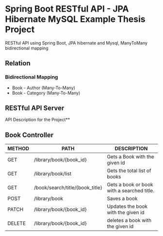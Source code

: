 
# Spring Boot RESTful API - JPA Hibernate MySQL Example Thesis Project #
RESTful API using Spring Boot, JPA hibernate and Mysql, ManyToMany bidirectional mapping
## Relation ## 
### Bidirectional Mapping ### 

* Book - Author (Many-To-Many)
* Book - Category (Many-To-Many)

## RESTful API Server ##
API Description for the Project**

## Book Controller ##
METHOD | PATH | DESCRIPTION 
------------|-----|------------
GET | /library/book/{book_id} | Gets a Book with the given id
GET | /library/book/list | Gets the total list of books
GET | /book/search/title/{book_title} | Gets a book or book with a searched title.
POST | /library/book | Saves a book
PATCH | /library/book/{book_id} | Updates the book with the given id
DELETE | /library/book/{book_id} | deletes a book with the given id
 
